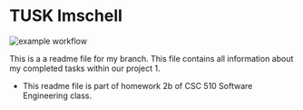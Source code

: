 # TUSK lmschell
![example workflow](https://github.com/<OWNER>/<REPOSITORY>/actions/workflows/<WORKFLOW_FILE>/badge.svg)


This is a a readme file for my branch.
This file contains all information about my completed tasks within our project 1.

* This readme file is part of homework 2b of CSC 510 Software Engineering class.